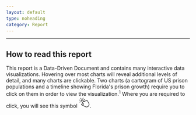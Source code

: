 ```yaml
---
layout: default
type: noheading
category: Report
---
```

 <hr class="section-heading-spacer">
   <div class="clearfix"></div>

<h2 id="HowTo" class="offset"> How to read this report</h2>

This report is a Data-Driven Document and contains many interactive data visualizations. Hovering over most charts will reveal additional levels of detail, and many charts are clickable. Two charts (a cartogram of US prison populations and a timeline showing Florida's prison growth) require you to click on them in order to view the visualization.<sup>1</sup> Where you are required to click, you will see this symbol <img src="img/slides/click.svg" width="30">.
